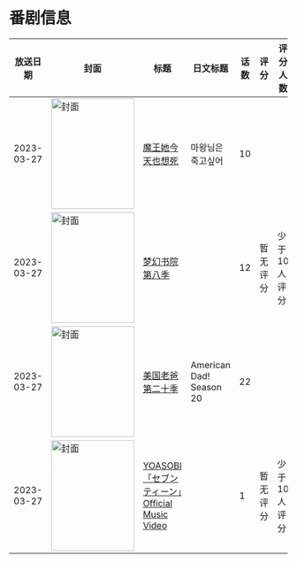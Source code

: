 # 番剧信息

|放送日期|封面|标题|日文标题|话数|评分|评分人数|
|---|---|---|---|---|---|---|
|2023-03-27|<img src="https://lain.bgm.tv/pic/cover/c/15/a6/426620_JSnVj.jpg" alt="封面" style="width:150px;height:200px;object-fit:cover;">|[魔王她今天也想死](https://bangumi.tv/subject/426620)|마왕님은 죽고싶어|10|||
|2023-03-27|<img src="https://lain.bgm.tv/pic/cover/c/ff/1f/424486_DYIyj.jpg" alt="封面" style="width:150px;height:200px;object-fit:cover;">|[梦幻书院 第八季](https://bangumi.tv/subject/424486)||12|暂无评分|少于10人评分|
|2023-03-27|<img src="https://lain.bgm.tv/pic/cover/c/78/3a/463377_L9ZI6.jpg" alt="封面" style="width:150px;height:200px;object-fit:cover;">|[美国老爸 第二十季](https://bangumi.tv/subject/463377)|American Dad! Season 20|22|||
|2023-03-27|<img src="https://lain.bgm.tv/pic/cover/c/b2/3b/537895_8KEJs.jpg" alt="封面" style="width:150px;height:200px;object-fit:cover;">|[YOASOBI「セブンティーン」Official Music Video](https://bangumi.tv/subject/537895)||1|暂无评分|少于10人评分|

